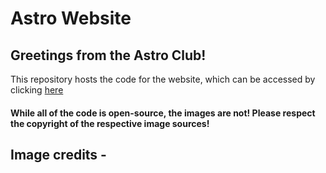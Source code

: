 # Astro Website

## Greetings from the Astro Club!

This repository hosts the code for the website, which can be accessed by clicking [here](https://google.com)

#### While all of the code is open-source, the images are not! Please respect the copyright of the respective image sources!

## Image credits -
